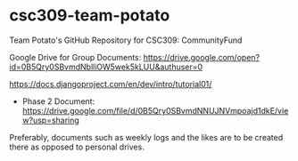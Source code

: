 # csc309-team-potato
Team Potato's GitHub Repository for CSC309: CommunityFund

Google Drive for Group Documents:
https://drive.google.com/open?id=0B5Qry0SBvmdNblliOW5wek5kLUU&authuser=0

https://docs.djangoproject.com/en/dev/intro/tutorial01/

* Phase 2 Document: https://drive.google.com/file/d/0B5Qry0SBvmdNNUJNVmpoajd1dkE/view?usp=sharing

Preferably, documents such as weekly logs and the likes are to be created there as opposed to personal drives.
